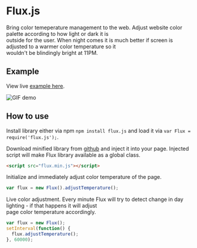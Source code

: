 # Flux.js

Bring color temeperature management to the web. Adjust website color palette according to how light or dark it is  
outside for the user. When night comes it is much better if screen is adjusted to a warmer color temperature so it  
wouldn't be blindingly bright at 11PM.

## Example

View live [example here](https://kanecohen.github.io/fluxjs).

![GIF demo](https://cloud.githubusercontent.com/assets/578455/25860055/02417464-34e9-11e7-9cee-8be73fb1be2f.gif)

## How to use

Install library either via npm `npm install flux.js` and load it via `var Flux = require('flux.js');`.  

Download minified library from [github](https://raw.githubusercontent.com/KaneCohen/flux.js/master/dist/flux.min.js) and inject it into your page.
Injected script will make Flux library available as a global class.
````html
<script src="flux.min.js"></script>
````

Initialize and immediately adjust color temperature of the page.

````js
var flux = new Flux().adjustTemperature();
````

Live color adjustment. Every minute Flux will try to detect change in day lighting - if that happens it will adjust  
page color temperature accordingly.

````js
var flux = new Flux();
setInterval(function() {
  flux.adjustTemperature();
}, 60000);
````
